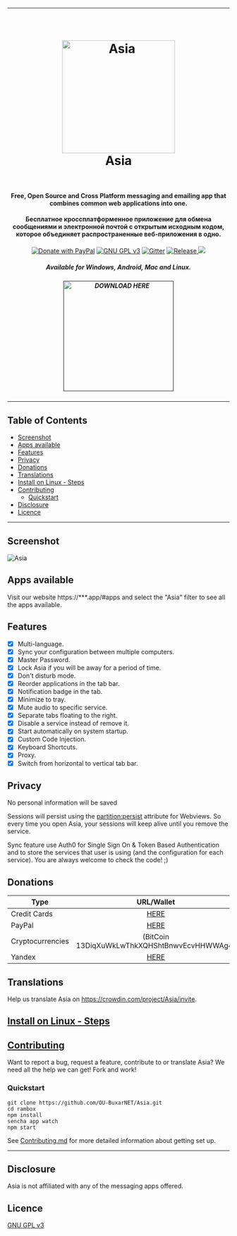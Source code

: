 

---

<div align="center">
  <h1>
    <br />
    <a href="https://rambox.pro"><img src="./resources/Icon.png" width="256px" alt="Asia" /></a><br />
    Asia
    <br /><br/>
  </h1>

  <h4>Free, Open Source and Cross Platform messaging and emailing app that combines common web applications into one.</h4>
	<h4>Бесплатное кроссплатформенное приложение для обмена сообщениями и электронной почтой с открытым исходным кодом, которое объединяет распространенные веб-приложения в одно.</h4>

  <p>
    <a href="https://www.paypal.com/paypalme/buxarnet" target="_blank"><img src="https://img.shields.io/badge/Donate-PayPal-green.svg" alt="Donate with PayPal" /></a>
    <a href="https://www.gnu.org/licenses/gpl-3.0.en.html" target="_blank"><img src="https://img.shields.io/github/license/saenzramiro/rambox.svg" alt="GNU GPL v3" /></a>
    <a href="https://gitter.com/OU-BuxarNET/Asia/" target="_blank"><img src="https://badges.gitter.im/saenzramiro/rambox.svg" alt="Gitter" /></a>
    <a href="https://github.com/OU-BuxarNET/Asia/releases/latest" target="_blank">
      <img src="https://img.shields.io/github/release/saenzramiro/rambox.svg" alt="Release" />
    </a>
    <a target="_blank" href="https://crowdin.com/project/rambox"><img src="https://d322cqt584bo4o.cloudfront.net/rambox/localized.svg" /></a>
  </p>
  <p>
    
  </p>

  <h5>Available for Windows, Android, Mac and Linux.</h5>

  <h5><a href="" target="_blank"><img src="https://cdn.rawgit.com/saenzramiro/rambox/gh-pages/images/img-download.svg" width="250" alt="DOWNLOAD HERE" /></a></h5>

  
</div>

---

## Table of Contents

- [Screenshot](#screenshot)
- [Apps available](#apps-available)
- [Features](#features)
- [Privacy](#privacy)
- [Donations](#donations)
- [Translations](#translations)
- [Install on Linux - Steps](#install-on-linux---steps)
- [Contributing](#contributing)
  - [Quickstart](#quickstart)
- [Disclosure](#disclosure)
- [Licence](#licence)

---

## Screenshot

![Asia](./resources/screenshots/mac.png)

## Apps available

Visit our website https://***.app/#apps and select the "Asia" filter to see all the apps available.

## Features

- [x] Multi-language.
- [x] Sync your configuration between multiple computers.
- [x] Master Password.
- [x] Lock Asia if you will be away for a period of time.
- [x] Don't disturb mode.
- [x] Reorder applications in the tab bar.
- [x] Notification badge in the tab.
- [x] Minimize to tray.
- [x] Mute audio to specific service.
- [x] Separate tabs floating to the right.
- [x] Disable a service instead of remove it.
- [x] Start automatically on system startup.
- [x] Custom Code Injection.
- [x] Keyboard Shortcuts.
- [x] Proxy.
- [x] Switch from horizontal to vertical tab bar.

## Privacy

No personal information will be saved

Sessions will persist using the [partition:persist](https://electronjs.org/docs/api/webview-tag#partition) attribute for Webviews.
So every time you open Asia, your sessions will keep alive until you remove the service.

Sync feature use Auth0 for Single Sign On & Token Based Authentication and to store the services that user is using (and the configuration for each service).
You are always welcome to check the code! ;)

## Donations

| Type             | URL/Wallet                                                                                 |
| ---------------- | :----------------------------------------------------------------------------------------: |
| Credit Cards     | [HERE](https://www.paypal.com/paypalme/buxarnet) 																					|
| PayPal			     | [HERE](https://www.paypal.com/paypalme/buxarnet) 																					|
| Cryptocurrencies | 			(BitCoin 13DiqXuWkLwThkXQHShtBnwvEcvHHWWAg4)		   										                |
| Yandex     			 | [HERE](https://yoomoney.ru/to/4100173831748) 																							|

## Translations

Help us translate Asia on <https://crowdin.com/project/Asia/invite>.

## [Install on Linux - Steps](https://github.com/OU-BuxarNET/Asia/wiki/Install-on-Linux)

## [Contributing](./CONTRIBUTING.md)

Want to report a bug, request a feature, contribute to or translate Asia?
We need all the help we can get!
Fork and work!

### Quickstart

```shell
git clone https://github.com/OU-BuxarNET/Asia.git
cd rambox
npm install
sencha app watch
npm start
```

See [Contributing.md](./CONTRIBUTING.md) for more detailed information about getting set up.

---

## Disclosure

Asia is not affiliated with any of the messaging apps offered.

## Licence

[GNU GPL v3](https://github.com/OU-BuxarNET/Asia/blob/master/LICENSE)
